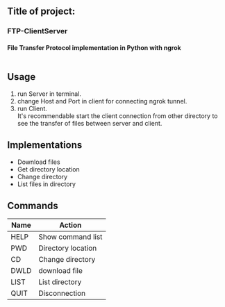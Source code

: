 ## Title of project:
### FTP-ClientServer
#### File Transfer Protocol implementation in Python with ngrok<br /><br />

## Usage

1. run Server in terminal.
2. change Host and Port in client for connecting ngrok tunnel.
3. run Client.<br />
It's recommendable start the client connection from other directory to see the transfer of files between server and client.

## Implementations

- Download files
- Get directory location
- Change directory
- List files in directory

## Commands

| Name  | Action               |
|-------|----------------------|
| HELP  | Show command list    |
| PWD   | Directory location   |
| CD   | Change directory     |
| DWLD  | download file        |
| LIST  | List directory       |
| QUIT  | Disconnection        |
